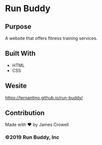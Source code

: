 # Run Buddy

## Purpose
A website that offers fitness training services.

## Built With
* HTML
* CSS

## Wesite
https://lernantino.github.io/run-buddy/

## Contribution
Made with ♥ by James Crowell

### ©2019 Run Buddy, Inc
